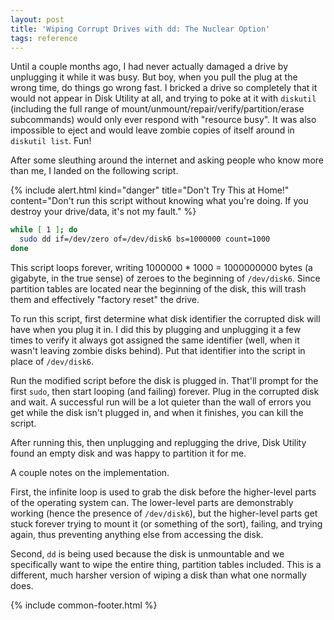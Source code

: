 ```yaml
---
layout: post
title: 'Wiping Corrupt Drives with dd: The Nuclear Option'
tags: reference
---
```


Until a couple months ago, I had never actually damaged a drive by unplugging it while it was busy. But boy, when you pull the plug at the wrong time, do things go wrong fast. I bricked a drive so completely that it would not appear in Disk Utility at all, and trying to poke at it with `diskutil` (including the full range of mount/unmount/repair/verify/partition/erase subcommands) would only ever respond with "resource busy". It was also impossible to eject and would leave zombie copies of itself around in `diskutil list`. Fun!

After some sleuthing around the internet and asking people who know more than me, I landed on the following script.

{% include alert.html
kind="danger"
title="Don't Try This at Home!"
content="Don't run this script without knowing what you're doing. If you destroy your drive/data, it's not my fault."
%}

```sh
while [ 1 ]; do
  sudo dd if=/dev/zero of=/dev/disk6 bs=1000000 count=1000
done
```

This script loops forever, writing 1000000 * 1000 = 1000000000 bytes (a gigabyte, in the true sense) of zeroes to the beginning of `/dev/disk6`. Since partition tables are located near the beginning of the disk, this will trash them and effectively "factory reset" the drive.

To run this script, first determine what disk identifier the corrupted disk will have when you plug it in. I did this by plugging and unplugging it a few times to verify it always got assigned the same identifier (well, when it wasn't leaving zombie disks behind). Put that identifier into the script in place of `/dev/disk6`.

Run the modified script before the disk is plugged in. That'll prompt for the first `sudo`, then start looping (and failing) forever. Plug in the corrupted disk and wait. A successful run will be a lot quieter than the wall of errors you get while the disk isn't plugged in, and when it finishes, you can kill the script.

After running this, then unplugging and replugging the drive, Disk Utility found an empty disk and was happy to partition it for me.

A couple notes on the implementation.

First, the infinite loop is used to grab the disk before the higher-level parts of the operating system can. The lower-level parts are demonstrably working (hence the presence of `/dev/disk6`), but the higher-level parts get stuck forever trying to mount it (or something of the sort), failing, and trying again, thus preventing anything else from accessing the disk.

Second, `dd` is being used because the disk is unmountable and we specifically want to wipe the entire thing, partition tables included. This is a different, much harsher version of wiping a disk than what one normally does.

{% include common-footer.html %}
